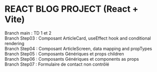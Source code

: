 # REACT BLOG PROJECT (React + Vite) 


Branch main : TD 1 et 2<br />
Branch Step03 : Composant ArticleCard, useEffect hook and conditional rendering<br />
Branch Step04 : Composant ArticleScreen, data mapping and propTypes<br />
Branch Step05 : Composants Génériques et props children<br />
Branch Step06 : Composants Génériques et components as props<br />
Branch Step07 : Formulaire de contact non contrôlé<br />
